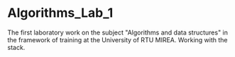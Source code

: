 # Algorithms_Lab_1
The first laboratory work on the subject "Algorithms and data structures" in the framework of training at the University of RTU MIREA. Working with the stack.

